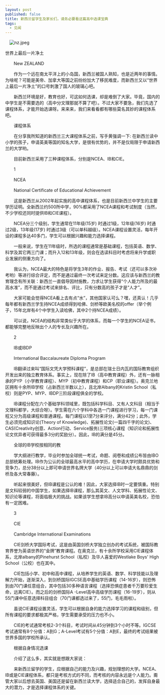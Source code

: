 ```yaml
---
layout: post
published: false
title: 新西兰留学生及家长们，请务必要看这篇高中选课宝典
tags:
  - 见闻
---
```

　![nz.jpeg]({{site.baseurl}}/assets/img/nz.jpeg)　
  
  世界上最后一片净土

　　New ZEALAND

　　作为一个远在南太平洋上的小岛国，新西兰被国人熟知，也是近两年的事情。为啥呢？可能是美帝、加拿大等国之前纷纷加大了移民难度，而新西兰又以“世界上最后一片净土”的口号刺激了国人的玻璃心吧。

　　新西兰环境是好，教育也好，可这如何选课，却是难倒了大家。毕竟，国内的中学生是不需要选的（高中分文理那就不算了吧）。不过大家不要急，我们先选了课程体系，才能开始选课呀。来来来，我们来看看都有哪些莫名其妙的课程体系吧。

　　课程体系

　　在分享我所知道的新西兰三大课程体系之前，写手黄强调一下: 在新西兰读中小学的孩子，申请英美等国的知名大学，是很有优势的，并不是仅局限于申请新西兰的大学哟。

　　目前新西兰采用了三种课程体系，分别是NCEA、IB和CIE。

　　1

　　NCEA

　　National Certificate of Educational Achievement

　　这是新西兰从2002年起实施的高中课程体系，也是目前新西兰中学生的主要学历证明。全新西兰约500所中学，90%都采用了NCEA课程和考试制度（当然，不少学校还同时提供IB和CIE课程）。

　　NCEA分三个级别，学生通常在11年级(15岁) 时通过1级，12年级(16岁) 时通过2级，13年级(17岁) 时通过3级（可以单科越级）。NCEA课程设置灵活，每年开设的课程多达40多门，学生可以根据兴趣和能力选择课程。

　　一般来说，学生在11年级时，所选的课程通常是基础课程，包括英语、数学、科学及其它两三门课；而升入12和13年级，则会在选读科目时考虑将来升学或职业发展的侧重方向了。

　　我认为，NCEA最大的特色是将学生3年的作业、报告、考试（还可以多次补考哟）等进行综合评定，而不是通过最终一次考试来定分数。这应该与新西兰的教育理念有所关联：新西兰一直倡导因材施教，力求让学生获得“个人能力所及的最高水准”，而不是通过考试来排名、评比，只有分数高的孩子才是“人才”。

　　大家可能会觉得NCEA看上去有点“水”，其他国家认可么？嘿，还真认！几乎每年都有新西兰学生持NCEA成绩得到哈佛、剑桥等欧美名校的offer（举个例子，15年北岸有4个中学生入读哈佛，其中2个持NCEA成绩）。

　　可以说，NCEA的结构非常类似于大学的体系，而每一个学生的NCEA证书，都能够完整地反映出个人的专长及兴趣所在。

　　2

　　IB或IBDP

　　International Baccalaureate Diploma Program

　　IB翻译过来叫“国际文凭大学预科课程”，是总部在瑞士日内瓦的国际教育组织开发出来的独立教育体系。事实上，现在除了IB（高中教育课程）外，还有一脉相承的PYP（小学教育课程）、MYP（初中教育课程）和CP（职业课程）。奥克兰地区拥有十余所IB学校（占新西兰半数以上），且北岸Albany的Kristin School（私校）则是PYP、MYP、IBDP三阶段课程俱全的学校。

　　IB课程分配在六个基础学科领域里，既包括科学科目、又有人文科目（相当于文理科都学，大综合呀）。学生需在六个学科中各选一门课程进行学习，每一门课程又分为高级课程和普通课程。每门课程以1至7分来评分，满分42分；此外，学生必须完成知识论(Theory of Knowledge)、拓展性论文(一篇四千字的论文)、CAS(Creativity创意、Action行动、Service服务)三项核心课程（知识论和拓展性论文优异者可获得最多3分的奖励分）。因此，IB的满分是45分。

　　全球的IB学校按相同的教

　　学大纲进行教学，毕业时参加全球统一考试，命题、阅卷和成绩公布皆由IBO总部统筹处理。IB作为公认的全球最高水平的高中学历，在申请大学时颇具优势和竞争力，总分38分以上即可申请世界名牌大学（40分以上可以申请大名鼎鼎的剑桥及各大常春藤）。

　　听起来很美好，但IB课程是公认的难！因此，大家选择IB时一定要慎重。特别是文科较弱的中国学生，如果选择IB课程，那么其英文、人文学科、拓展性论文、知识论等课程，将面临极大的挑战。如果该学生想拿IB高分以申请英美名校，恐怕有一定困难。

　　3

　　CIE

　　Cambridge International Examinations

　　CIE剑桥大学国际考试，这是由英国剑桥大学独立创办的考试系统，被国际教育界誉为英语世界的“金牌”教育课程。在奥克兰，有十余所学校采用CIE课程体系，北岸albany的Pinehurst School（私校）及华人喜爱的Westlake Boys' High School（公校）也在其中。

　　CIE包括小学、初中和高中课程，从培养学生的英语、数学、科学技能以及理解力开始，逐渐深入，到剑桥国际IGCSE高中基础学历课程（14-16岁），则恐怖到由70门课任意组合，其中包括30多种语言课程（选择恐惧症患者千万要珍爱生命，远离CIE）。而之后的剑桥国际A -Level高中高级学历课程（16-19岁），则从55门课中任意选择科目组合（70门课都选过来了，55门，毛毛雨啦）。

　　虽说CIE课程设置灵活，学生可以根据自身的能力选择学习的课程和级别，但所有课程的要求都极其严格，学生需要承受的压力也不小。

　　CIE的考试通常考核2-3个科目，考试时间从45分钟到3个小时不等。IGCSE考试通常有8个分值：A到G；A-Level考试有5个分值：A到E，最终的考试结果被世界多国的学校所承认。

　　根据自身情况选课

　　介绍了这么多，其实就是想跟大家说：

　　来新西兰留学的学生，应根据自己的能力及兴趣，规划理想的大学。NCEA、IB或是CIE课程体系，都只是考核方式的不同，而考核的内容永远是个人能力。甭管大家以后想去英国、美国还是留在新西兰读大学，选择适合自己的，发挥自身最大的潜力，才是选择课程体系的关键。